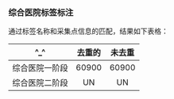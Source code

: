 ### 综合医院标签标注
通过标签名称和采集点信息的匹配，结果如下表格：


| ^_^  | 去重的 |  未去重 |
|---|:-:|:-:|
|  综合医院一阶段 | 60900  |  60900 |
| 综合医院二阶段 | UN  |  UN |
